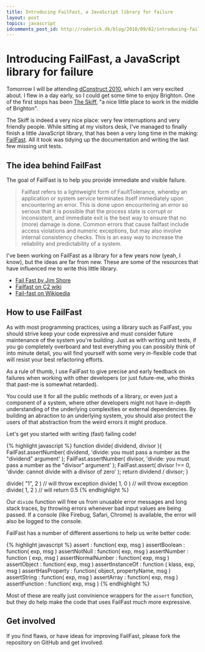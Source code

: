 ```yaml
---
title: Introducing FailFast, a JavaScript library for failure
layout: post
topics: javascript
idcomments_post_id: http://roderick.dk/blog/2010/09/02/introducing-failfast-a-javascript-library-for-failure/
---
```


# Introducing FailFast, a JavaScript library for failure

Tomorrow I will be attending [dConstruct 2010](http://2010.dconstruct.org/), which I am very excited about. I flew in a day early, so I could get some time to enjoy Brighton. One of the first stops has been [The Skiff](http://theskiff.org/), "a nice little place to work in the middle of Brighton".

The Skiff is indeed a very nice place: very few interruptions and very friendly people. While sitting at my visitors desk, I've managed to finally finish a little JavaScript library, that has been a very long time in the making: [FailFast](http://github.com/mroderick/FailFast). All it took was tidying up the documentation and writing the last few missing unit tests.

## The idea behind FailFast

The goal of FailFast is to help you provide immediate and visible failure.

> Failfast refers to a lightweight form of FaultTolerance, whereby an application or system service terminates itself immediately upon encountering an error. This is done upon encountering an error so serious that it is possible that the process state is corrupt or inconsistent, and immediate exit is the best way to ensure that no (more) damage is done. Common errors that cause failfast include access violations and numeric exceptions, but may also involve internal consistency checks. This is an easy way to increase the reliability and predictability of a system.

I've been working on FailFast as a library for a few years now (yeah, I know), but the ideas are far from new. These are some of the resources that have influenced me to write this little library.

* [Fail Fast by Jim Shore](http://martinfowler.com/ieeeSoftware/failFast.pdf)
* [Failfast on C2 wiki](http://www.c2.com/cgi/wiki?FailFast)
* [Fail-fast on Wikipedia](http://en.wikipedia.org/wiki/Fail-fast)

## How to use FailFast

As with most programming practices, using a library such as FailFast, you should strive keep your code expressive and must consider future maintenance of the system you're building. Just as with writing unit tests, if you go completely overboard and test everything you can possibly think of into minute detail, you will find yourself with some very _in_-flexible code that will resist your best refactoring efforts.

As a rule of thumb, I use FailFast to give precise and early feedback on failures when working with other developers (or just future-me, who thinks that past-me is somewhat retarded).

You could use it for all the public methods of a library, or even just a component of a system, where other developers might not have in-depth understanding of the underlying complexities or external dependencies. By building an abraction to an underlying system, you should also protect the users of that abstraction from the weird errors it might produce.

Let's get you started with writing (fast) failing code!

{% highlight javascript %}
function divide( dividend, divisor ){
    FailFast.assertNumber( dividend, 'divide: you must pass a number as the "dividend" argument' );
    FailFast.assertNumber( divisor, 'divide: you must pass a number as the "divisor" argument' );
    FailFast.assert( divisor !== 0, 'divide: cannot divide with a divisor of zero' );
    return dividend / divisor;
}

divide( "1", 2 ) // will throw exception
divide( 1, 0 ) // will throw exception
divide( 1, 2 ) // will return 0.5
{% endhighlight %}

Our `divide` function will free us from unusable error messages and long stack traces, by throwing errors whenever bad input values are being passed. If a console (like Firebug, Safari, Chrome) is available, the error will also be logged to the console.

FailFast has a number of different assertions to help us write better code:

{% highlight javascript %}
assert : function( exp, msg )
assertBoolean : function( exp, msg )
assertNotNull : function( exp, msg )
assertNumber : function ( exp, msg )
assertNormalNumber : function( exp, msg )
assertObject : function( exp, msg )
assertInstanceOf : function ( klass, exp, msg )
assertHasProperty : function( object, propertyName, msg )
assertString : function( exp, msg )
assertArray : function( exp, msg )
assertFunction : function( exp, msg )
{% endhighlight %}

Most of these are really just convinience wrappers for the `assert` function, but they do help make the code that uses FailFast much more expressive.

## Get involved

If you find flaws, or have ideas for improving FailFast, please fork the repository on GitHub and get involved.